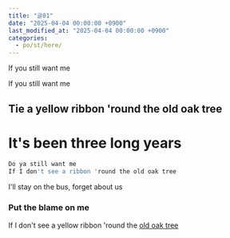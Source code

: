 ```yaml
---
title: "글01"
date: "2025-04-04 00:00:00 +0900"
last_modified_at: "2025-04-04 00:00:00 +0900"
categories: 
  - po/st/here/
---
```


If you still want me

If you still want me<br/>

## Tie a yellow ribbon 'round the old oak tree
# It's been three long years

```javascript
Do ya still want me
If I don't see a ribbon 'round the old oak tree
```

I'll stay on the bus, forget about us

### Put the blame on me


If I don't see a yellow ribbon 'round the [old oak tree](https://movingwoo.github.io)
